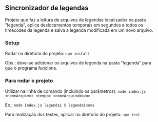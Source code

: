 ## Sincronizador de legendas

Projeto que faz a leitura de arquivos de legendas localizados na pasta "legenda", aplica deslocamentos temporais em segundos a todos os timecodes da legenda e salva a legenda modificada em um novo arquivo. 

### Setup

Rodar no diretório do projeto: `npm install`

Obs.: deve-se adicionar os arquivos de legenda na pasta "legenda" para que o programa funcione.

### Para rodar o projeto

Utilizar na linha de comando (incluindo os parâmetros): `node index.js <nomeArquivo> <tempo> <nomeArquivoNovo>`

Ex.: `node index.js legenda1 5 legenda1nova`

Para realização dos testes, aplicar no diretório do projeto: `npm test`




